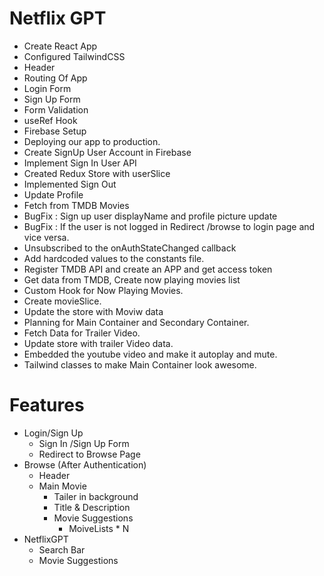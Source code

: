# Netflix GPT
- Create React App
- Configured TailwindCSS
- Header
- Routing Of App
- Login Form
- Sign Up Form
- Form Validation
- useRef Hook
- Firebase Setup
- Deploying our app to production.
- Create SignUp User Account in Firebase
- Implement Sign In User API
- Created Redux Store with userSlice
- Implemented Sign Out
- Update Profile
- Fetch from TMDB Movies
- BugFix : Sign up user displayName and profile picture update
- BugFix : If the user is not logged in Redirect /browse to login page and vice versa.
- Unsubscribed to the onAuthStateChanged callback
- Add hardcoded values to the constants file.
- Register TMDB API and create an APP and get access token
- Get data from TMDB, Create now playing movies list 
- Custom Hook for Now Playing Movies.
- Create movieSlice.
- Update the store with Moviw data
- Planning for Main Container and Secondary Container.
- Fetch Data for Trailer Video.
- Update store with trailer Video data.
- Embedded the youtube video and make it autoplay and mute.
- Tailwind classes to make Main Container look awesome.




# Features
- Login/Sign Up
    - Sign In /Sign Up Form
    - Redirect to Browse Page
- Browse (After Authentication)
    - Header
    - Main Movie
        - Tailer in background
        - Title & Description
        - Movie Suggestions
            - MoiveLists * N
- NetflixGPT
    - Search Bar
    - Movie Suggestions     